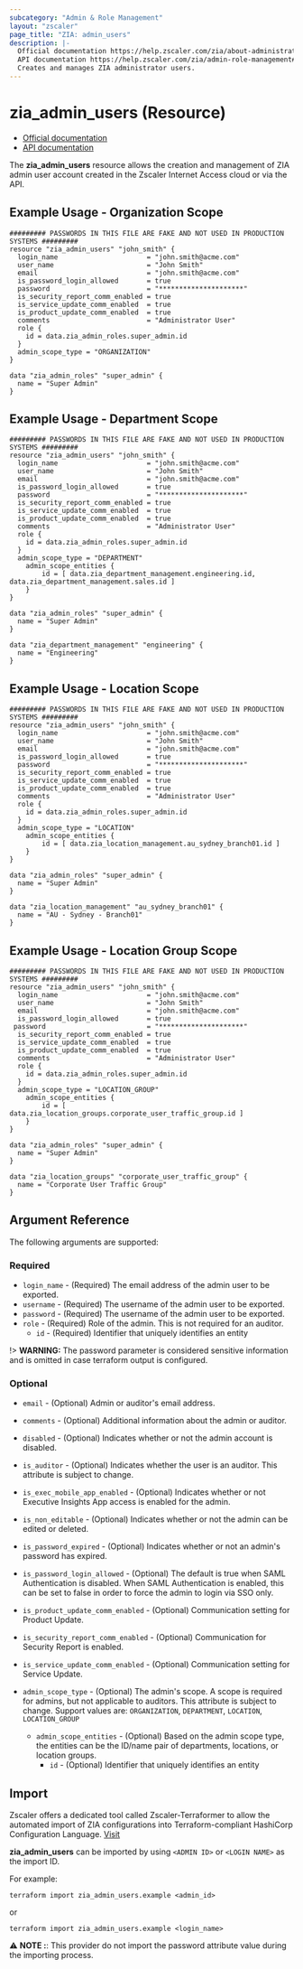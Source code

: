 ```yaml
---
subcategory: "Admin & Role Management"
layout: "zscaler"
page_title: "ZIA: admin_users"
description: |-
  Official documentation https://help.zscaler.com/zia/about-administrators
  API documentation https://help.zscaler.com/zia/admin-role-management#/adminUsers-get
  Creates and manages ZIA administrator users.
---
```


# zia_admin_users (Resource)

* [Official documentation](https://help.zscaler.com/zia/about-administrators)
* [API documentation](https://help.zscaler.com/zia/admin-role-management#/adminUsers-get)

The **zia_admin_users** resource allows the creation and management of ZIA admin user account created in the Zscaler Internet Access cloud or via the API.

## Example Usage - Organization Scope

```hcl
######### PASSWORDS IN THIS FILE ARE FAKE AND NOT USED IN PRODUCTION SYSTEMS #########
resource "zia_admin_users" "john_smith" {
  login_name                      = "john.smith@acme.com"
  user_name                       = "John Smith"
  email                           = "john.smith@acme.com"
  is_password_login_allowed       = true
  password                        = "*********************"
  is_security_report_comm_enabled = true
  is_service_update_comm_enabled  = true
  is_product_update_comm_enabled  = true
  comments                        = "Administrator User"
  role {
    id = data.zia_admin_roles.super_admin.id
  }
  admin_scope_type = "ORGANIZATION"
}

data "zia_admin_roles" "super_admin" {
  name = "Super Admin"
}
```

## Example Usage - Department Scope

```hcl
######### PASSWORDS IN THIS FILE ARE FAKE AND NOT USED IN PRODUCTION SYSTEMS #########
resource "zia_admin_users" "john_smith" {
  login_name                      = "john.smith@acme.com"
  user_name                       = "John Smith"
  email                           = "john.smith@acme.com"
  is_password_login_allowed       = true
  password                        = "*********************"
  is_security_report_comm_enabled = true
  is_service_update_comm_enabled  = true
  is_product_update_comm_enabled  = true
  comments                        = "Administrator User"
  role {
    id = data.zia_admin_roles.super_admin.id
  }
  admin_scope_type = "DEPARTMENT"
    admin_scope_entities {
        id = [ data.zia_department_management.engineering.id, data.zia_department_management.sales.id ]
    }
}

data "zia_admin_roles" "super_admin" {
  name = "Super Admin"
}

data "zia_department_management" "engineering" {
  name = "Engineering"
}
```

## Example Usage - Location Scope

```hcl
######### PASSWORDS IN THIS FILE ARE FAKE AND NOT USED IN PRODUCTION SYSTEMS #########
resource "zia_admin_users" "john_smith" {
  login_name                      = "john.smith@acme.com"
  user_name                       = "John Smith"
  email                           = "john.smith@acme.com"
  is_password_login_allowed       = true
  password                        = "*********************"
  is_security_report_comm_enabled = true
  is_service_update_comm_enabled  = true
  is_product_update_comm_enabled  = true
  comments                        = "Administrator User"
  role {
    id = data.zia_admin_roles.super_admin.id
  }
  admin_scope_type = "LOCATION"
    admin_scope_entities {
        id = [ data.zia_location_management.au_sydney_branch01.id ]
    }
}

data "zia_admin_roles" "super_admin" {
  name = "Super Admin"
}

data "zia_location_management" "au_sydney_branch01" {
  name = "AU - Sydney - Branch01"
}
```

## Example Usage - Location Group Scope

```hcl
######### PASSWORDS IN THIS FILE ARE FAKE AND NOT USED IN PRODUCTION SYSTEMS #########
resource "zia_admin_users" "john_smith" {
  login_name                      = "john.smith@acme.com"
  user_name                       = "John Smith"
  email                           = "john.smith@acme.com"
  is_password_login_allowed       = true
 password                         = "*********************"
  is_security_report_comm_enabled = true
  is_service_update_comm_enabled  = true
  is_product_update_comm_enabled  = true
  comments                        = "Administrator User"
  role {
    id = data.zia_admin_roles.super_admin.id
  }
  admin_scope_type = "LOCATION_GROUP"
    admin_scope_entities {
        id = [ data.zia_location_groups.corporate_user_traffic_group.id ]
    }
}

data "zia_admin_roles" "super_admin" {
  name = "Super Admin"
}

data "zia_location_groups" "corporate_user_traffic_group" {
  name = "Corporate User Traffic Group"
}
```

## Argument Reference

The following arguments are supported:

### Required

* `login_name` - (Required) The email address of the admin user to be exported.
* `username` - (Required) The username of the admin user to be exported.
* `password` - (Required) The username of the admin user to be exported.
* `role` - (Required) Role of the admin. This is not required for an auditor.
  * `id` - (Required) Identifier that uniquely identifies an entity

!> **WARNING:** The password parameter is considered sensitive information and is omitted in case terraform output is configured.

### Optional

* `email` - (Optional) Admin or auditor's email address.
* `comments` - (Optional) Additional information about the admin or auditor.
* `disabled` - (Optional) Indicates whether or not the admin account is disabled.
* `is_auditor` - (Optional) Indicates whether the user is an auditor. This attribute is subject to change.
* `is_exec_mobile_app_enabled` - (Optional) Indicates whether or not Executive Insights App access is enabled for the admin.
* `is_non_editable` - (Optional) Indicates whether or not the admin can be edited or deleted.
* `is_password_expired` - (Optional) Indicates whether or not an admin's password has expired.
* `is_password_login_allowed` - (Optional) The default is true when SAML Authentication is disabled. When SAML Authentication is enabled, this can be set to false in order to force the admin to login via SSO only.
* `is_product_update_comm_enabled` - (Optional) Communication setting for Product Update.
* `is_security_report_comm_enabled` - (Optional) Communication for Security Report is enabled.
* `is_service_update_comm_enabled` - (Optional) Communication setting for Service Update.

* `admin_scope_type` - (Optional) The admin's scope. A scope is required for admins, but not applicable to auditors. This attribute is subject to change. Support values are: `ORGANIZATION`, `DEPARTMENT`, `LOCATION`, `LOCATION_GROUP`
  * `admin_scope_entities` - (Optional) Based on the admin scope type, the entities can be the ID/name pair of departments, locations, or location groups.
    * `id` - (Optional) Identifier that uniquely identifies an entity

## Import

Zscaler offers a dedicated tool called Zscaler-Terraformer to allow the automated import of ZIA configurations into Terraform-compliant HashiCorp Configuration Language.
[Visit](https://github.com/zscaler/zscaler-terraformer)

**zia_admin_users** can be imported by using `<ADMIN ID>` or `<LOGIN NAME>` as the import ID.

For example:

```shell
terraform import zia_admin_users.example <admin_id>
```

or

```shell
terraform import zia_admin_users.example <login_name>
```

⚠️ **NOTE :**:  This provider do not import the password attribute value during the importing process.
